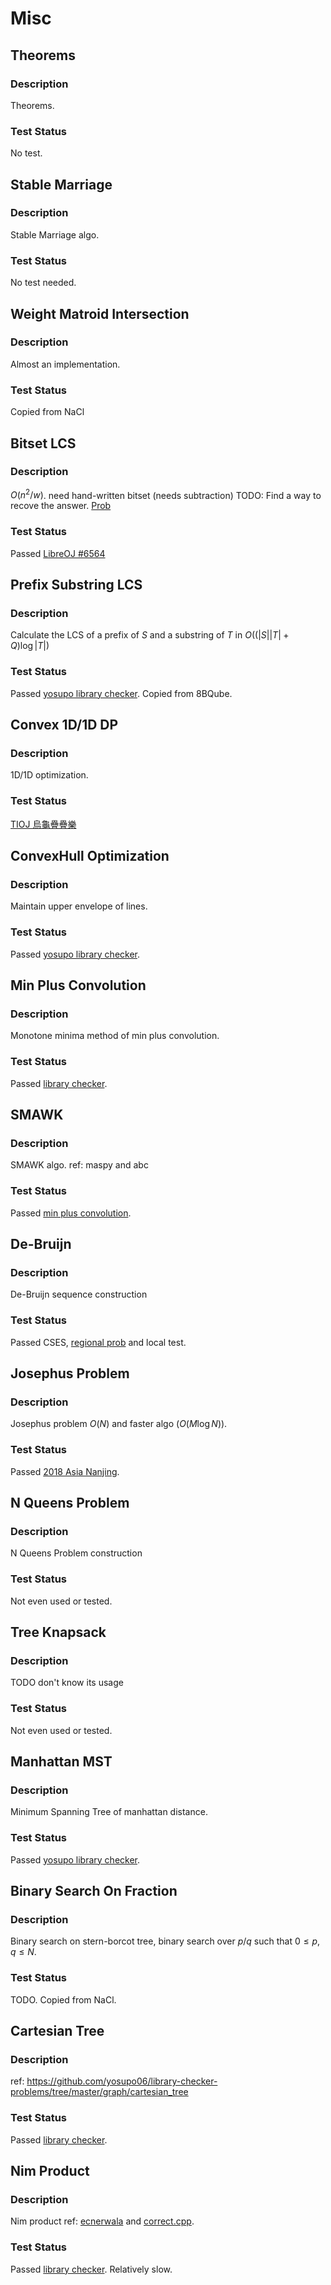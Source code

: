 # Misc

## Theorems
### Description
Theorems.
### Test Status
No test.

## Stable Marriage
### Description
Stable Marriage algo.
### Test Status
No test needed.

## Weight Matroid Intersection
### Description
Almost an implementation.
### Test Status
Copied from NaCl

## Bitset LCS
### Description
$O(n^2/w)$. need hand-written bitset (needs subtraction)
TODO: Find a way to recove the answer. [Prob](https://tioj.ck.tp.edu.tw/problems/2010)

### Test Status
Passed [LibreOJ #6564](https://loj.ac/s/1914563)

## Prefix Substring LCS
### Description
Calculate the LCS of a prefix of $S$ and a substring of $T$ in $O((|S||T| + Q)\log |T|)$
### Test Status
Passed [yosupo library checker](https://judge.yosupo.jp/submission/163705). Copied from 8BQube.

## Convex 1D/1D DP
### Description
1D/1D optimization.
### Test Status
[TIOJ 烏龜疊疊樂](https://tioj.ck.tp.edu.tw/submissions/364949)

## ConvexHull Optimization
### Description
Maintain upper envelope of lines.
### Test Status
Passed [yosupo library checker](https://judge.yosupo.jp/submission/163740).

## Min Plus Convolution
### Description
Monotone minima method of min plus convolution.
### Test Status
Passed [library checker](https://judge.yosupo.jp/submission/190310).

## SMAWK
### Description
SMAWK algo.
ref: maspy and abc
### Test Status
Passed [min plus convolution](https://judge.yosupo.jp/submission/190983).

## De-Bruijn
### Description
De-Bruijn sequence construction
### Test Status
Passed CSES, [regional prob](https://codeforces.com/gym/102001/problem/C) and local test.

## Josephus Problem
### Description
Josephus problem $O(N)$ and faster algo ($O(M\log N)$).
### Test Status
Passed [2018 Asia Nanjing](https://codeforces.com/gym/101955/submission/235686980).

## N Queens Problem
### Description
N Queens Problem construction
### Test Status
Not even used or tested.

## Tree Knapsack
### Description
TODO
don't know its usage
### Test Status
Not even used or tested.

## Manhattan MST
### Description
Minimum Spanning Tree of manhattan distance.
### Test Status
Passed [yosupo library checker](https://judge.yosupo.jp/submission/69901).

## Binary Search On Fraction
### Description
Binary search on stern-borcot tree, binary search
over $p/q$ such that $0 \leq p, q \leq N$.
### Test Status
TODO. Copied from NaCl.

## Cartesian Tree
### Description
ref: https://github.com/yosupo06/library-checker-problems/tree/master/graph/cartesian_tree
### Test Status
Passed [library checker](https://judge.yosupo.jp/submission/190941).

## Nim Product
### Description
Nim product
ref: [ecnerwala](https://github.com/ecnerwala/cp-book/blob/master/src/nim_prod.hpp) and [correct.cpp](https://github.com/ecnerwala/cp-book/blob/master/src/nim_prod.hpp).
### Test Status
Passed [library checker](https://judge.yosupo.jp/submission/189942). Relatively slow.
